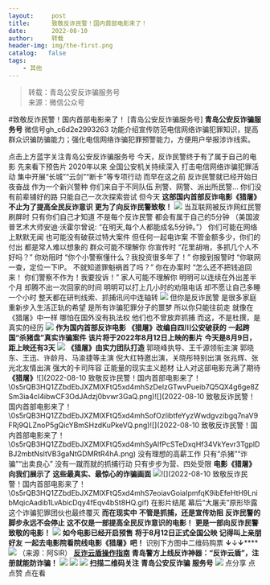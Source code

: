 ```yaml
---
layout:     post
title:      致敬反诈民警！国内首部电影来了！
date:       2022-08-10
author:     转载
header-img: img/the-first.png
catalog:   false
tags:
    - 其他
---
```


<blockquote><p>转载：青岛公安反诈骗服务号<br>
来源：微信公众号</p></blockquote>

#致敬反诈民警！国内首部电影来了！
[青岛公安反诈骗服务号]
**青岛公安反诈骗服务号**
微信号gh_c6d2e2993263
功能介绍宣传防范电信网络诈骗犯罪知识，提高群众识骗防骗能力；强化电信网络诈骗犯罪预警能力，方便用户举报涉诈线索。

点击上方蓝字关注青岛公安反诈骗服务号
今天，反诈民警终于有了属于自己的电影
先来看下预告片
2020年以来
全国公安机关持续深入
打击电信网络诈骗犯罪活动
集中开展“长城”“云剑”“断卡”等专项行动
而早在这之前
反诈民警就已经开始日夜奋战
作为一个新兴警种
你们来自于不同队伍
刑警、网警、派出所民警…
你们没有前辈铺好的路
只能自己一次次探索尝试
但今天
**这部国内首部反诈电影《猎屠》**
**不止为了提高全民反诈意识**
**更为了向反诈民警致敬！**
![]({{site.baseurl}}/postimg/0s5rQB3HQ1YJsJH65fGP7KhjKhwARiaiaYlVjKcicLSgQ3AuLvw3ibLMKCk8FWVxpe7XU75l27Nf4HcvPtzZibaCZVw.jpeg)
当互联网被反诈网红民警刷屏时
只有你们自己才知道
不是每个反诈民警
都会有属于自己的5分钟
（美国波普艺术大师安迪·沃霍尔曾说:
“在明天,每个人都能成名5分钟。”）
你们可能在网络上默默无闻
也可能没有破获过特大案件
但任何一起电诈案
不管金额多少，你们的付出
都是常人难以想象的
群众可能不理解你
你宣传时
“花里胡哨，多抓几个人不好吗？”
你劝阻时
“你个小警察懂什么？我投资很多年了！”
你接到报警时
“你联网一查，定位一下IP。
不就知道罪魁祸首了吗？”
你在办案时
“怎么还不把钱追回来！
你们警察不作为！我要投诉！”
家人可能不理解你
明明可以连续在外出差半个月
却腾不出一次回家的时间
明明可以打上几小时的劝阻电话
却不愿让自己多睡一个小时
整天都在研判线索、抓捕讯问中连轴转
![]({{site.baseurl}}/postimg/0s5rQB3HQ1ZZbdEbJXZMlXFtQ5xd4mhSQztiau2gUWGCQCiaZz0hKcjB4H9epib7VNt0McmaS09wricW2F738C4N8Q.jpeg)
但你是反诈民警
是很多家庭重新步入生活正轨的希望
是所有诈骗犯罪分子的噩梦
所以你只能往前走
就像在《猎屠》中一样
哪怕在国外没有执法权
他们也不曾放弃抓捕
而这，不是杜撰，是真实的经历
![]({{site.baseurl}}/postimg/0s5rQB3HQ1ZZbdEbJXZMlXFtQ5xd4mhSR2ZicIic5NHwDTAv2Xib1tFGmI3MpGTfL3tsyW0WTb8IZjAKT5ic6oDrzQ.gif)
**作为国内首部反诈电影**
**《猎屠》改编自四川公安破获的**
**一起跨国“杀猪盘”真实诈骗案件**
**该片将于2022年8月12日上映的影片**
**今天是8月9日，距上映还有3天**
![]({{site.baseurl}}/postimg/0s5rQB3HQ1YJsJH65fGP7KhjKhwARiaiaY08icq8QoFtQHxaUfJiaibTichgZTA07T92e0VUGlHE4Qh7XE31lnL3uwGw.jpeg)
**《猎屠》由实力团队打造**
郭晓峰执导、王千源领衔主演
郭晓东、王迅、许龄月、马渝捷等主演
倪大红特邀出演，关晓彤特别出演
张兆辉、张光北友情出演
强大的卡司阵容
正能量的现实主义题材
让人对这部电影充满了期待
**《猎屠》**![](2022-08-10
致敬反诈民警！国内首部电影来了！\\0s5rQB3HQ1ZZbdEbJXZMlXFtQ5xd4mhSzDelzGTwvPueib7Q5QX4g6ge8ZSm3ia4cI4ibwCF3OdJAdzj0bvwr3GaQ.png)![](2022-08-10
致敬反诈民警！国内首部电影来了！\\0s5rQB3HQ1ZZbdEbJXZMlXFtQ5xd4mhSofOzIibtfeYyzWwdgvzibgq7naV9FRj9QLZnoP5gQicYBmSHzdKuPkeVQ.png)![](2022-08-10
致敬反诈民警！国内首部电影来了！\\0s5rQB3HQ1ZZbdEbJXZMlXFtQ5xd4mhSyAlfPcSTeDxqHf34VkYevr3TgplDBJ2mbtNsltVB3gaNtGDMRtR4hA.png)
没有理想的高薪工作
只有“杀猪”“诈骗”“出卖良心”
没有一蹴而就的抓捕行动
只有步步为营、四处受限
**电影《猎屠》向我们展示了**
**这些最真实、最惊心的诈骗画面**
![]({{site.baseurl}}/postimg/0s5rQB3HQ1ZZbdEbJXZMlXFtQ5xd4mhSqicm5hfW7BhdWPtCR6g0rxybzvFoudXktdl18A58yEectrWf5cHkeNQ.gif)![](2022-08-10
致敬反诈民警！国内首部电影来了！\\0s5rQB3HQ1ZZbdEbJXZMlXFtQ5xd4mhS7eoiavGoiaIpmfqK9ibEfeHtH9LnibMqicAadib1LvAbicDqy4fEqv4bSt8HQ.gif)
在影片结尾
幕后“大屠夫”原形毕露
这个诈骗犯罪团伙也最终覆灭
**而在现实中**
**不管是抓捕，还是宣传劝阻**
**反诈民警的脚步永远不会停止**
**这不仅是一部提高全民反诈意识的电影！**
**更是一部向反诈民警致敬的电影！**
![]({{site.baseurl}}/postimg/0s5rQB3HQ1YJsJH65fGP7KhjKhwARiaiaYsZa78bzuhppZTGMHmEAYZic4TDLkvfjZUT6iaBCib0s2SMS0sibA353T3g.jpeg)
**如今电影已经开启预售**
**将于8月12日正式全国公映**
**记得叫上亲朋好友**
**一起去电影院看院线电影《猎屠》吧！**
识别下方图中二维码购票
**↓**↓**↓******
![]({{site.baseurl}}/postimg/0s5rQB3HQ1YJsJH65fGP7KhjKhwARiaiaY520vQ3S4IMFsDNQlld8dLbXXUCiaHHsmszNtSQDN1Ha6MaicriaUP3AZQ.jpeg)
（来源：阿SIR）
**[反诈云盾操作指南](http://mp.weixin.qq.com/s?__biz=MzkwODIyMjQyOA==&mid=2247486080&idx=1&sn=045f651fe53cc0df0d81033aa5b122cf&chksm=c0cc0033f7bb8925d6391e5b47e577c161d7d43fc7ff8fe72556108e8165e765045f6f6b5045&scene=21#wechat_redirect)**
**青岛警方上线反诈神器：“反诈云盾”，注册就能防诈骗！**
![]({{site.baseurl}}/postimg/SQy6GkyVO2RqnkRS1LiaCZL680hpVrBQr1W1HjqwNniaw0j7X2HqO9qNGoZBaWL9YMCRdpgk4Hlk1ncEusDUhxhw.jpeg)
![]({{site.baseurl}}/postimg/6xI4h676QXzia5naazW6wFR5ml91zib85OnAdBFSTibic8yWLuWic1rKJBicwSgnqzI9icFMSpImia2H4zZhqLVTr724UA.png)
![]({{site.baseurl}}/postimg/1GjWwxYB3dk0QR6pndF2SISfW55mAuAxDQOiaC2Geq1kE9oibrv0xIEyiazCyo7VubILLicuLicBW77qleN0GPJOTAQ.jpeg)
**扫描二维码关注**
**青岛公安反诈骗**
**服务号**
![]({{site.baseurl}}/postimg/6xI4h676QXzia5naazW6wFR5ml91zib85O2ObvfHFG7tH1qAI6iakIGohmLu4siar1ZzMiawQ7QicgfyZFjriavRic3M6Q.png)
点分享
点点赞
点在看
